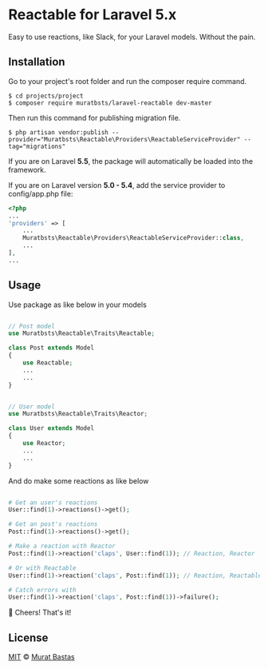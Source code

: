 # Reactable for Laravel 5.x

Easy to use reactions, like Slack, for your Laravel models. Without the pain.

## Installation

Go to your project's root folder and run the composer require command.

    $ cd projects/project
    $ composer require muratbsts/laravel-reactable dev-master

Then run this command for publishing migration file.

    $ php artisan vendor:publish --provider="Muratbsts\Reactable\Providers\ReactableServiceProvider" --tag="migrations"

If you are on Laravel **5.5**, the package will automatically be loaded into the framework.

If you are on Laravel version **5.0 - 5.4**, add the service provider to config/app.php file:

```php
<?php
...
'providers' => [
    ...
    Muratbsts\Reactable\Providers\ReactableServiceProvider::class,
    ...
],
...
```

## Usage

Use package as like below in your models

```php

// Post model
use Muratbsts\Reactable\Traits\Reactable;

class Post extends Model
{
    use Reactable;
    ...
    ...
}


// User model
use Muratbsts\Reactable\Traits\Reactor;

class User extends Model
{
    use Reactor;
    ...
    ...
}
```

And do make some reactions as like below

```php

# Get an user's reactions
User::find(1)->reactions()->get();

# Get an post's reactions
Post::find(1)->reactions()->get();

# Make a reaction with Reactor
Post::find(1)->reaction('claps', User::find(1)); // Reaction, Reactor

# Or with Reactable
User::find(1)->reaction('claps', Post::find(1)); // Reaction, Reactable

# Catch errors with
User::find(1)->reaction('claps', Post::find(1))->failure();
```

🎉 Cheers! That's it!

## License

[MIT](./LICENSE) © [Murat Bastas](http://muratbt.com)
